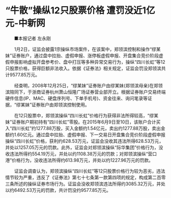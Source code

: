 # “牛散”操纵12只股票价格 遭罚没近1亿元-中新网

　　■本报记者 左永刚

　　1月2日，证监会披露1宗操纵市场案件，在该案中，郑领滨控制和操作“缪某妹”证券账户，通过盘中拉抬、虚假申报、涨停板虚假申报、开盘集合竞价阶段虚假申报影响虚拟开盘参考价、盘中打压等多种异常交易行为，操纵“四川长虹”等12只股票价格，获得巨额非法收入。依据《证券法》相关规定，证监会罚没郑领滨共计9577.85万元。

　　经查明，2008年12月25日，“缪某妹”证券账户由缪某妹(郑领滨母亲)在郑领滨陪同下，于浙商证券杭州萧山恒隆广场证券营业部开立。根据证券账户交易终端硬件信息(IP、MAC、硬盘序列号、下单手机号)、资金往来、询问笔录等证据，“缪某妹”证券账户由郑领滨控制使用。

　　在12只股票中，郑领滨操纵“四川长虹”价格行为获得非法所得较高，“缪某妹”证券账户期初持有“四川长虹”零股。在2015年6月9日至10日，该账户合计买入“四川长虹”约1277.88万股，买入金额约1.54亿元，卖出约1277.88万股，卖出金额约1.60亿元。通过盘中拉抬、虚假申报、下一交易日开盘集合竞价阶段虚假申报操纵“四川长虹”价格，获利约628.53万元，证监会没收其违法所得628.53万元，并处以1257.05万元的罚款。此外，证监会对郑领滨操纵“际华集团”价格行为，没收违法所得约554.19万元，并处以约1108.38万元的罚款；对郑领滨操纵“营口港”价格行为，没收违法所得约613.98万元，并处以约1227.96万元的罚款。

　　证监会调查认为，郑领滨操纵“四川长虹”等12只股票价格行为较为恶劣，违法情节较为严重，违反了《证券法》第七十七条第一款第四项的规定，构成第二百零三条所述的操纵证券市场行为。证监会没收郑领滨违法所得约3085.32万元，并处以约6492.53万元的罚款，共计罚没约9577.85万元。

